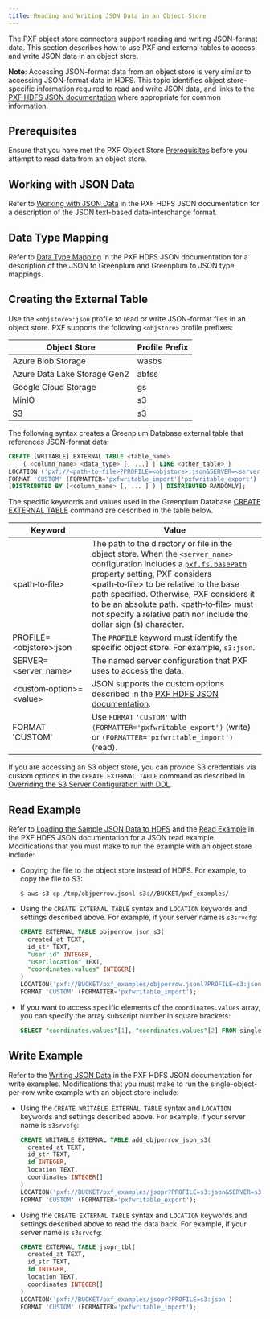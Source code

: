 ```yaml
---
title: Reading and Writing JSON Data in an Object Store
---
```


<!--
Licensed to the Apache Software Foundation (ASF) under one
or more contributor license agreements.  See the NOTICE file
distributed with this work for additional information
regarding copyright ownership.  The ASF licenses this file
to you under the Apache License, Version 2.0 (the
"License"); you may not use this file except in compliance
with the License.  You may obtain a copy of the License at

  http://www.apache.org/licenses/LICENSE-2.0

Unless required by applicable law or agreed to in writing,
software distributed under the License is distributed on an
"AS IS" BASIS, WITHOUT WARRANTIES OR CONDITIONS OF ANY
KIND, either express or implied.  See the License for the
specific language governing permissions and limitations
under the License.
-->

The PXF object store connectors support reading and writing JSON-format data. This section describes how to use PXF and external tables to access and write JSON data in an object store.

**Note**: Accessing JSON-format data from an object store is very similar to accessing JSON-format data in HDFS. This topic identifies object store-specific information required to read and write JSON data, and links to the [PXF HDFS JSON documentation](hdfs_json.html) where appropriate for common information.

## <a id="prereq"></a>Prerequisites

Ensure that you have met the PXF Object Store [Prerequisites](access_objstore.html#objstore_prereq) before you attempt to read data from an object store.

## <a id="json_work"></a>Working with JSON Data

Refer to [Working with JSON Data](hdfs_json.html#hdfsjson_work) in the PXF HDFS JSON documentation for a description of the JSON text-based data-interchange format.

## <a id="datatype"></a>Data Type Mapping

Refer to [Data Type Mapping](hdfs_json.html#datatypemap) in the PXF HDFS JSON documentation for a description of the JSON to Greenplum and Greenplum to JSON type mappings.

## <a id="json_cet"></a>Creating the External Table

Use the `<objstore>:json` profile to read or write JSON-format files in an object store. PXF supports the following `<objstore>` profile prefixes:

| Object Store  | Profile Prefix |
|-------|-------------------------------------|
| Azure Blob Storage   | wasbs |
| Azure Data Lake Storage Gen2    | abfss |
| Google Cloud Storage    | gs |
| MinIO    | s3 |
| S3    | s3 |

The following syntax creates a Greenplum Database external table that references JSON-format data:

``` sql
CREATE [WRITABLE] EXTERNAL TABLE <table_name>
    ( <column_name> <data_type> [, ...] | LIKE <other_table> )
LOCATION ('pxf://<path-to-file>?PROFILE=<objstore>:json&SERVER=<server_name>[&<custom-option>=<value>[...]]')
FORMAT 'CUSTOM' (FORMATTER='pxfwritable_import'|'pxfwritable_export')
[DISTRIBUTED BY (<column_name> [, ... ] ) | DISTRIBUTED RANDOMLY];
```

The specific keywords and values used in the Greenplum Database [CREATE EXTERNAL TABLE](https://docs.vmware.com/en/VMware-Greenplum/6/greenplum-database/ref_guide-sql_commands-CREATE_EXTERNAL_TABLE.html) command are described in the table below.

| Keyword  | Value |
|-------|-------------------------------------|
| \<path&#8209;to&#8209;file\>    | The path to the directory or file in the object store. When the `<server_name>` configuration includes a [`pxf.fs.basePath`](cfg_server.html#pxf-fs-basepath) property setting, PXF considers \<path&#8209;to&#8209;file\> to be relative to the base path specified. Otherwise, PXF considers it to be an absolute path. \<path&#8209;to&#8209;file\> must not specify a relative path nor include the dollar sign (`$`) character. |
| PROFILE=\<objstore\>:json    | The `PROFILE` keyword must identify the specific object store. For example, `s3:json`. |
| SERVER=\<server_name\>    | The named server configuration that PXF uses to access the data. |
| \<custom&#8209;option\>=\<value\> | JSON supports the custom options described in the [PXF HDFS JSON documentation](hdfs_json.html#customopts). |
| FORMAT 'CUSTOM' | Use `FORMAT` `'CUSTOM'` with  `(FORMATTER='pxfwritable_export')` (write) or `(FORMATTER='pxfwritable_import')` (read). |

If you are accessing an S3 object store, you can provide S3 credentials via custom options in the `CREATE EXTERNAL TABLE` command as described in [Overriding the S3 Server Configuration with DDL](access_s3.html#s3_override).

## <a id="read_example"></a>Read Example

Refer to [Loading the Sample JSON Data to HDFS](hdfs_json.html#jsontohdfs) and the [Read Example](hdfs_json.html#read_example1) in the PXF HDFS JSON documentation for a JSON read example. Modifications that you must make to run the example with an object store include:

- Copying the file to the object store instead of HDFS. For example, to copy the file to S3:

    ``` shell
    $ aws s3 cp /tmp/objperrow.jsonl s3://BUCKET/pxf_examples/
    ```

- Using the `CREATE EXTERNAL TABLE` syntax and `LOCATION` keywords and settings described above. For example, if your server name is `s3srvcfg`:

    ``` sql
    CREATE EXTERNAL TABLE objperrow_json_s3(
      created_at TEXT,
      id_str TEXT,
      "user.id" INTEGER,
      "user.location" TEXT,
      "coordinates.values" INTEGER[]
    )
    LOCATION('pxf://BUCKET/pxf_examples/objperrow.jsonl?PROFILE=s3:json&SERVER=s3srvcfg')
    FORMAT 'CUSTOM' (FORMATTER='pxfwritable_import');
    ```

- If you want to access specific elements of the `coordinates.values` array, you can specify the array subscript number in square brackets:

    ``` sql
    SELECT "coordinates.values"[1], "coordinates.values"[2] FROM singleline_json_s3;
    ``` 

## <a id="write_example"></a>Write Example

Refer to the [Writing JSON Data](hdfs_json.html#json_write) in the PXF HDFS JSON documentation for write examples. Modifications that you must make to run the single-object-per-row write example with an object store include:

- Using the `CREATE WRITABLE EXTERNAL TABLE` syntax and `LOCATION` keywords and settings described above. For example, if your server name is `s3srvcfg`:

    ``` sql
    CREATE WRITABLE EXTERNAL TABLE add_objperrow_json_s3(
      created_at TEXT,
      id_str TEXT,
      id INTEGER,
      location TEXT,
      coordinates INTEGER[]
    )
    LOCATION('pxf://BUCKET/pxf_examples/jsopr?PROFILE=s3:json&SERVER=s3srvcfg')
    FORMAT 'CUSTOM' (FORMATTER='pxfwritable_export');
    ```

- Using the `CREATE EXTERNAL TABLE` syntax and `LOCATION` keywords and settings described above to read the data back. For example, if your server name is `s3srvcfg`:

    ``` sql
    CREATE EXTERNAL TABLE jsopr_tbl(
      created_at TEXT,
      id_str TEXT,
      id INTEGER,
      location TEXT,
      coordinates INTEGER[]
    )
    LOCATION('pxf://BUCKET/pxf_examples/jsopr?PROFILE=s3:json')
    FORMAT 'CUSTOM' (FORMATTER='pxfwritable_import');
    ```
